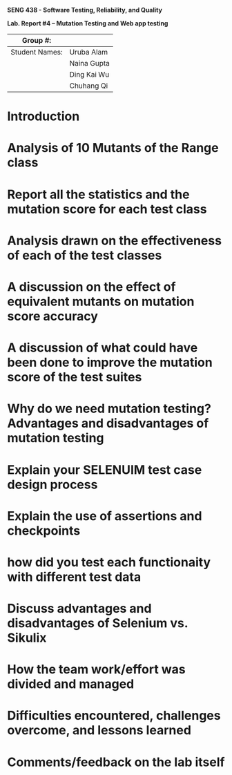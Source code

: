 **SENG 438 - Software Testing, Reliability, and Quality**

**Lab. Report \#4 – Mutation Testing and Web app testing**

| Group \#:      |     |
| -------------- | --- |
| Student Names: |  Uruba Alam   |
|                |   Naina Gupta  |
|                |   Ding Kai Wu   |
|                |    Chuhang Qi |

# Introduction


# Analysis of 10 Mutants of the Range class 

# Report all the statistics and the mutation score for each test class

# Analysis drawn on the effectiveness of each of the test classes

# A discussion on the effect of equivalent mutants on mutation score accuracy

# A discussion of what could have been done to improve the mutation score of the test suites

# Why do we need mutation testing? Advantages and disadvantages of mutation testing

# Explain your SELENUIM test case design process

# Explain the use of assertions and checkpoints

# how did you test each functionaity with different test data

# Discuss advantages and disadvantages of Selenium vs. Sikulix

# How the team work/effort was divided and managed


# Difficulties encountered, challenges overcome, and lessons learned

# Comments/feedback on the lab itself
